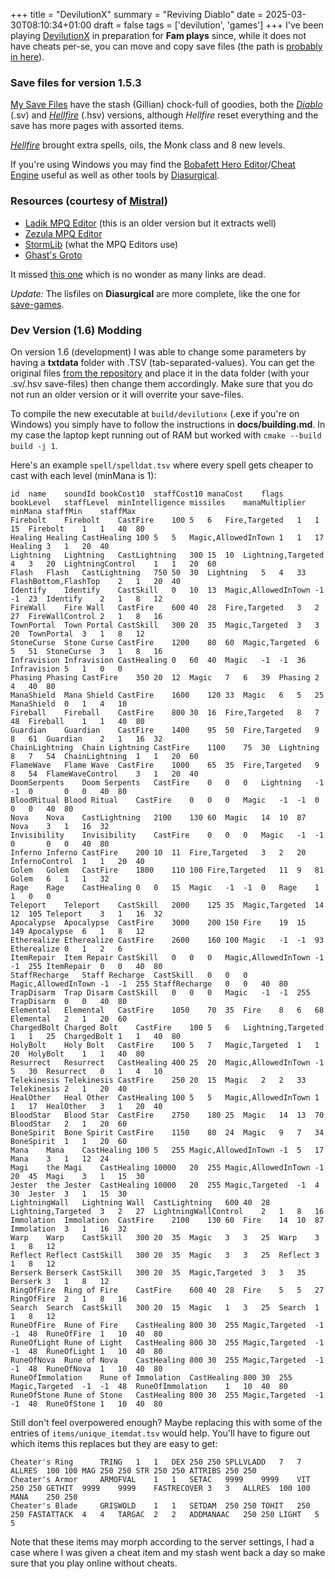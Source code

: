 +++
title = "DevilutionX"
summary = "Reviving Diablo"
date = 2025-03-30T08:10:34+01:00
draft = false
tags = ['devilution', 'games']
+++
I've been playing [DevilutionX](https://github.com/diasurgical/devilutionX) in preparation for **Fam plays** since,
while it does not have cheats per-se, you can move and copy save files (the path is [probably in here](https://github.com/diasurgical/devilutionX/blob/master/docs/installing.md)).

### Save files for version 1.5.3

[My Save Files](/devilution.zip) have the stash (Gillian) chock-full of goodies, both the [*Diablo*](https://en.wikipedia.org/wiki/Diablo_(video_game)) (.sv) and [*Hellfire*](https://en.wikipedia.org/wiki/Diablo%3A_Hellfire) (.hsv) versions, although *Hellfire* reset everything and the save has more pages with assorted items.

[*Hellfire*](https://en.wikipedia.org/wiki/Diablo%3A_Hellfire) brought extra spells, oils, the Monk class and 8 new levels.

If you're using Windows you may find the [Bobafett Hero Editor](https://github.com/iccugs/bobafett_compiled_with_cheat_table)/[Cheat Engine](https://fearlessrevolution.com/viewtopic.php?t=16678) useful as well as other tools by [Diasurgical](https://github.com/diasurgical).

### Resources (courtesy of [Mistral](https://chat.mistral.ai/chat))
- [Ladik MPQ Editor](https://www.hiveworkshop.com/threads/ladiks-mpq-editor.249562/) (this is an older version but it extracts well)
- [Zezula MPQ Editor](https://www.zezula.net/en/mpq/download.html)
- [StormLib](https://github.com/ladislav-zezula/StormLib) (what the MPQ Editors use)
- [Ghast's Groto](https://mgpat-gm.github.io/index.html)

It missed [this one](http://www.guardiansofjustice.com/diablo/Frames/Fileindex.htm) which is no wonder as many links are dead.

*Update:* The lisfiles on **Diasurgical** are more complete, like the one for [save-games](https://github.com/diasurgical/devilutionx-mpq-tools/blob/main/data/save-listfile.txt).

### Dev Version (1.6) Modding

On version 1.6 (development) I was able to change some parameters by having a **txtdata** folder with .TSV (tab-separated-values). You can get the original files [from the repository](https://github.com/diasurgical/DevilutionX/tree/master/assets/txtdata) and place it in the data folder (with your .sv/.hsv save-files) then change them accordingly. Make sure that you do not run an older version or it will overrite your save-files.

To compile the new executable at `build/devilutionx` (.exe if you're on Windows) you simply have to follow the instructions in **docs/building.md**. In my case the laptop kept running out of RAM but worked with `cmake --build build -j 1`.

Here's an example `spell/spelldat.tsv` where every spell gets cheaper to cast with each level (minMana is 1):
```
id	name	soundId	bookCost10	staffCost10	manaCost	flags	bookLevel	staffLevel	minIntelligence	missiles	manaMultiplier	minMana	staffMin	staffMax
Firebolt	Firebolt	CastFire	100	5	6	Fire,Targeted	1	1	15	Firebolt	1	1	40	80
Healing	Healing	CastHealing	100	5	5	Magic,AllowedInTown	1	1	17	Healing	3	1	20	40
Lightning	Lightning	CastLightning	300	15	10	Lightning,Targeted	4	3	20	LightningControl	1	1	20	60
Flash	Flash	CastLightning	750	50	30	Lightning	5	4	33	FlashBottom,FlashTop	2	1	20	40
Identify	Identify	CastSkill	0	10	13	Magic,AllowedInTown	-1	-1	23	Identify	2	1	8	12
FireWall	Fire Wall	CastFire	600	40	28	Fire,Targeted	3	2	27	FireWallControl	2	1	8	16
TownPortal	Town Portal	CastSkill	300	20	35	Magic,Targeted	3	3	20	TownPortal	3	1	8	12
StoneCurse	Stone Curse	CastFire	1200	80	60	Magic,Targeted	6	5	51	StoneCurse	3	1	8	16
Infravision	Infravision	CastHealing	0	60	40	Magic	-1	-1	36	Infravision	5	1	0	0
Phasing	Phasing	CastFire	350	20	12	Magic	7	6	39	Phasing	2	4	40	80
ManaShield	Mana Shield	CastFire	1600	120	33	Magic	6	5	25	ManaShield	0	1	4	10
Fireball	Fireball	CastFire	800	30	16	Fire,Targeted	8	7	48	Fireball	1	1	40	80
Guardian	Guardian	CastFire	1400	95	50	Fire,Targeted	9	8	61	Guardian	2	1	16	32
ChainLightning	Chain Lightning	CastFire	1100	75	30	Lightning	8	7	54	ChainLightning	1	1	20	60
FlameWave	Flame Wave	CastFire	1000	65	35	Fire,Targeted	9	8	54	FlameWaveControl	3	1	20	40
DoomSerpents	Doom Serpents	CastFire	0	0	0	Lightning	-1	-1	0		0	0	40	80
BloodRitual	Blood Ritual	CastFire	0	0	0	Magic	-1	-1	0		0	0	40	80
Nova	Nova	CastLightning	2100	130	60	Magic	14	10	87	Nova	3	1	16	32
Invisibility	Invisibility	CastFire	0	0	0	Magic	-1	-1	0		0	0	40	80
Inferno	Inferno	CastFire	200	10	11	Fire,Targeted	3	2	20	InfernoControl	1	1	20	40
Golem	Golem	CastFire	1800	110	100	Fire,Targeted	11	9	81	Golem	6	1	1	32
Rage	Rage	CastHealing	0	0	15	Magic	-1	-1	0	Rage	1	1	0	0
Teleport	Teleport	CastSkill	2000	125	35	Magic,Targeted	14	12	105	Teleport	3	1	16	32
Apocalypse	Apocalypse	CastFire	3000	200	150	Fire	19	15	149	Apocalypse	6	1	8	12
Etherealize	Etherealize	CastFire	2600	160	100	Magic	-1	-1	93	Etherealize	0	1	2	6
ItemRepair	Item Repair	CastSkill	0	0	0	Magic,AllowedInTown	-1	-1	255	ItemRepair	0	0	40	80
StaffRecharge	Staff Recharge	CastSkill	0	0	0	Magic,AllowedInTown	-1	-1	255	StaffRecharge	0	0	40	80
TrapDisarm	Trap Disarm	CastSkill	0	0	0	Magic	-1	-1	255	TrapDisarm	0	0	40	80
Elemental	Elemental	CastFire	1050	70	35	Fire	8	6	68	Elemental	2	1	20	60
ChargedBolt	Charged Bolt	CastFire	100	5	6	Lightning,Targeted	1	1	25	ChargedBolt	1	1	40	80
HolyBolt	Holy Bolt	CastFire	100	5	7	Magic,Targeted	1	1	20	HolyBolt	1	1	40	80
Resurrect	Resurrect	CastHealing	400	25	20	Magic,AllowedInTown	-1	5	30	Resurrect	0	1	4	10
Telekinesis	Telekinesis	CastFire	250	20	15	Magic	2	2	33	Telekinesis	2	1	20	40
HealOther	Heal Other	CastHealing	100	5	5	Magic,AllowedInTown	1	1	17	HealOther	3	1	20	40
BloodStar	Blood Star	CastFire	2750	180	25	Magic	14	13	70	BloodStar	2	1	20	60
BoneSpirit	Bone Spirit	CastFire	1150	80	24	Magic	9	7	34	BoneSpirit	1	1	20	60
Mana	Mana	CastHealing	100	5	255	Magic,AllowedInTown	-1	5	17	Mana	3	1	12	24
Magi	the Magi	CastHealing	10000	20	255	Magic,AllowedInTown	-1	20	45	Magi	3	1	15	30
Jester	the Jester	CastHealing	10000	20	255	Magic,Targeted	-1	4	30	Jester	3	1	15	30
LightningWall	Lightning Wall	CastLightning	600	40	28	Lightning,Targeted	3	2	27	LightningWallControl	2	1	8	16
Immolation	Immolation	CastFire	2100	130	60	Fire	14	10	87	Immolation	3	1	16	32
Warp	Warp	CastSkill	300	20	35	Magic	3	3	25	Warp	3	1	8	12
Reflect	Reflect	CastSkill	300	20	35	Magic	3	3	25	Reflect	3	1	8	12
Berserk	Berserk	CastSkill	300	20	35	Magic,Targeted	3	3	35	Berserk	3	1	8	12
RingOfFire	Ring of Fire	CastFire	600	40	28	Fire	5	5	27	RingOfFire	2	1	8	16
Search	Search	CastSkill	300	20	15	Magic	1	3	25	Search	1	1	8	12
RuneOfFire	Rune of Fire	CastHealing	800	30	255	Magic,Targeted	-1	-1	48	RuneOfFire	1	10	40	80
RuneOfLight	Rune of Light	CastHealing	800	30	255	Magic,Targeted	-1	-1	48	RuneOfLight	1	10	40	80
RuneOfNova	Rune of Nova	CastHealing	800	30	255	Magic,Targeted	-1	-1	48	RuneOfNova	1	10	40	80
RuneOfImmolation	Rune of Immolation	CastHealing	800	30	255	Magic,Targeted	-1	-1	48	RuneOfImmolation	1	10	40	80
RuneOfStone	Rune of Stone	CastHealing	800	30	255	Magic,Targeted	-1	-1	48	RuneOfStone	1	10	40	80
```

Still don't feel overpowered enough? Maybe replacing this with some of the entries of `items/unique_itemdat.tsv` would help. You'll have to figure out which items this replaces but they are easy to get:
```
Cheater's Ring		TRING	1	1	DEX	250	250	SPLLVLADD	7	7	ALLRES	100	100	MAG	250	250	STR	250	250	ATTRIBS	250	250
Cheater's Armor		ARMOFVAL	1	1	SETAC	9999	9999	VIT	250	250	GETHIT	9999	9999	FASTRECOVER	3	3	ALLRES	100	100	MANA	250	250
Cheater's Blade		GRISWOLD	1	1	SETDAM	250	250	TOHIT	250	250	FASTATTACK	4	4	TARGAC	2	2	ADDMANAAC	250	250	LIGHT	5	5
```

Note that these items may morph according to the server settings, I  had a case where I was given a cheat item and my stash went back a day so make sure that you play online without cheats.
